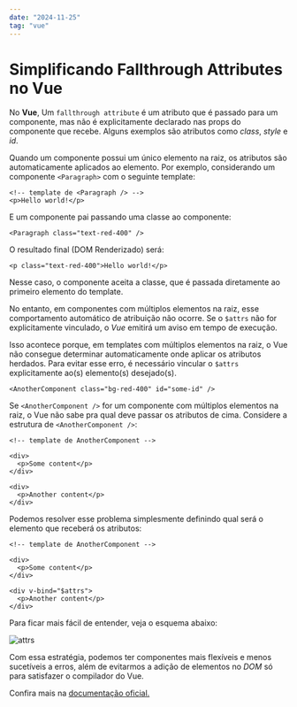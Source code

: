 ```yaml
---
date: "2024-11-25"
tag: "vue"
---
```


<!--more-->

# Simplificando Fallthrough Attributes no Vue

No **Vue**, Um `fallthrough attribute` é um atributo que é passado para um componente, mas não é explicitamente declarado nas props do componente que recebe. Alguns exemplos são atributos como _class_, _style_ e _id_.

Quando um componente possui um único elemento na raiz, os atributos são automaticamente aplicados ao elemento. Por exemplo, considerando um componente `<Paragraph>` com o seguinte template:

```vue
<!-- template de <Paragraph /> -->
<p>Hello world!</p>
```

E um componente pai passando uma classe ao componente:

```vue
<Paragraph class="text-red-400" />
```

O resultado final (DOM Renderizado) será:

```vue
<p class="text-red-400">Hello world!</p>
```

Nesse caso, o componente aceita a classe, que é passada diretamente ao primeiro elemento do template.

No entanto, em componentes com múltiplos elementos na raiz, esse comportamento automático de atribuição não ocorre. Se o `$attrs` não for explicitamente vinculado, o _Vue_ emitirá um aviso em tempo de execução.

Isso acontece porque, em templates com múltiplos elementos na raiz, o Vue não consegue determinar automaticamente onde aplicar os atributos herdados. Para evitar esse erro, é necessário vincular o `$attrs` explicitamente ao(s) elemento(s) desejado(s).

```vue
<AnotherComponent class="bg-red-400" id="some-id" />
```

Se `<AnotherComponent />` for um componente com múltiplos elementos na raiz, o Vue não sabe pra qual deve passar os atributos de cima. Considere a estrutura de `<AnotherComponent />`:

```vue
<!-- template de AnotherComponent -->

<div>
  <p>Some content</p>
</div>

<div>
  <p>Another content</p>
</div>
```

Podemos resolver esse problema simplesmente definindo qual será o elemento que receberá os atributos:

```vue
<!-- template de AnotherComponent -->

<div>
  <p>Some content</p>
</div>

<div v-bind="$attrs">
  <p>Another content</p>
</div>
```

Para ficar mais fácil de entender, veja o esquema abaixo:

![attrs](/images/notes/v-bind-attrs.png)

Com essa estratégia, podemos ter componentes mais flexíveis e menos sucetíveis a erros, além de evitarmos a adição de elementos no _DOM_ só para satisfazer o compilador do Vue.

Confira mais na [documentação oficial.](https://vuejs.org/guide/components/attrs#attribute-inheritance-on-multiple-root-nodes)
